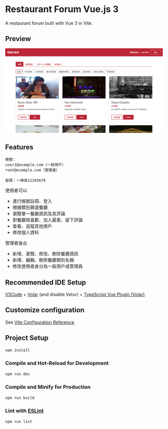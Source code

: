 # Restaurant Forum Vue.js 3

A restaurant forum built with Vue 3 in Vite.

## Preview

![](./src/assets/preview.png)

## Features

```
帳號：
user1@example.com（一般用戶）
root@example.com（管理者）

密碼：一律為12345678
```

使用者可以

- 進行帳號註冊、登入
- 根據類別篩選餐廳
- 瀏覽單一餐廳資訊及其評論
- 對餐廳按喜歡、加入最愛、留下評論
- 查看、追蹤其他用戶
- 修改個人資料

管理者後台

- 新增、瀏覽、修改、刪除餐廳資訊
- 新增、編輯、刪除餐廳類別名稱
- 修改使用者身分為一般用戶或管理員

## Recommended IDE Setup

[VSCode](https://code.visualstudio.com/) + [Volar](https://marketplace.visualstudio.com/items?itemName=Vue.volar) (and disable Vetur) + [TypeScript Vue Plugin (Volar)](https://marketplace.visualstudio.com/items?itemName=Vue.vscode-typescript-vue-plugin).

## Customize configuration

See [Vite Configuration Reference](https://vitejs.dev/config/).

## Project Setup

```sh
npm install
```

### Compile and Hot-Reload for Development

```sh
npm run dev
```

### Compile and Minify for Production

```sh
npm run build
```

### Lint with [ESLint](https://eslint.org/)

```sh
npm run lint
```
